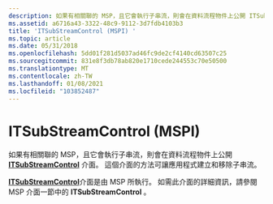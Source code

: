 ```yaml
---
description: 如果有相關聯的 MSP，且它會執行子串流，則會在資料流程物件上公開 ITSubStreamControl 介面。 這個介面的方法可讓應用程式建立和移除子串流。
ms.assetid: a6716a43-3322-48c9-9112-3d7fdb4103b3
title: 'ITSubStreamControl (MSPI) '
ms.topic: article
ms.date: 05/31/2018
ms.openlocfilehash: 5dd01f281d5037ad46fc9de2cf4140cd63507c25
ms.sourcegitcommit: 831e8f3db78ab820e1710cede244553c70e50500
ms.translationtype: MT
ms.contentlocale: zh-TW
ms.lasthandoff: 01/08/2021
ms.locfileid: "103852487"
---
```

# <a name="itsubstreamcontrol-mspi"></a>ITSubStreamControl (MSPI) 

如果有相關聯的 MSP，且它會執行子串流，則會在資料流程物件上公開 [**ITSubStreamControl**](/windows/win32/api/tapi3if/nn-tapi3if-itsubstreamcontrol) 介面。 這個介面的方法可讓應用程式建立和移除子串流。

[**ITSubStreamControl**](/windows/win32/api/tapi3if/nn-tapi3if-itsubstreamcontrol)介面是由 MSP 所執行。 如需此介面的詳細資訊，請參閱 MSP 介面一節中的 **ITSubStreamControl** 。

 

 

